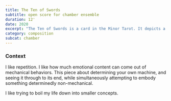 ```yaml
---
title: The Ten of Swords
subtitle: open score for chamber ensemble
duration: 12'
date: 2020
excerpt: "The Ten of Swords is a card in the Minor Tarot. It depicts a prone man, ten swords buried in his back, a swath of red draped over his lower body (which could be interpreted as a robe, or his blood, or both). He faces away from the viewer, looking out over a dark lake, towards a distant sunrise."
category: composition
subcat: chamber
---
```


### Context

I like repetition. I like how much emotional content can come out of mechanical behaviors. This piece about determining your own machine, and seeing it through to its end, while simultaneously attempting to embody something determinedly non-mechanical.

I like trying to boil my life down into smaller concepts. 